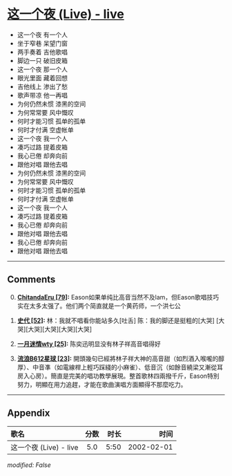 # [这一个夜 (Live) - live](https://music.163.com/song?id=67148)

* 这一个夜 有一个人
* 坐于窄巷 呆望门窗
* 两手奏着 吉他歌唱
* 脚边一只 破旧皮箱
* 这一个夜 那一个人
* 眼光里面 藏着回想
* 吉他线上 渗出了愁
* 歌声带凉 他一再唱
* 为何仍然未惯 漆黑的空间
* 为何常常要 风中慨叹
* 何时才能习惯 孤单的孤单
* 何时才付满 空虚帐单
* 这一个夜 我一个人
* 凑巧过路 提着皮箱
* 我心已倦 却奔向前
* 跟他对唱 跟他去唱
* 为何仍然未惯 漆黑的空间
* 为何常常要 风中慨叹
* 何时才能习惯 孤单的孤单
* 何时才付满 空虚帐单
* 这一个夜 我一个人
* 凑巧过路 提着皮箱
* 我心已倦 却奔向前
* 跟他对唱 跟他去唱
* 我心已倦 却奔向前
* 跟他对唱 跟他去唱


---

## Comments
0. **[ChitandaEru \[79\]](https://music.163.com/#/user/home?id=34541797):** Eason如果单纯比高音当然不及lam，但Eason歌唱技巧实在太多太强了。他们两个简直就是一个黄药师，一个洪七公

1. **[史代 \[52\]](https://music.163.com/#/user/home?id=34590633):** 林：我就不唱看你能站多久[吐舌] 陈：我的脚还是挺粗的[大哭] [大哭][大哭][大哭][大哭][大哭]

2. **[一月迷情wty \[25\]](https://music.163.com/#/user/home?id=9365769):** 陈奕迅明显没有林子祥高音唱得好

3. **[流浪B612星球 \[23\]](https://music.163.com/#/user/home?id=266000321):** 開頭幾句已經將林子祥大神的高音甜（如烈酒入喉嚨的醇厚）、中音凖（如電線桿上輕巧踩綫的小麻雀）、低音沉（如餘音繞梁又漸從耳房入心房）。簡直是完美的唱功教學展現。整首歌林四兩撥千斤，Eason特別努力，明顯在用力追趕，才能在歌曲演唱方面顯得不那麼吃力。



---

## Appendix

|歌名|分数|时长|时间|
|:---|:---:|---:|---:|
|这一个夜 (Live) - live|5.0|5:50|2002-02-01

*modified: False*